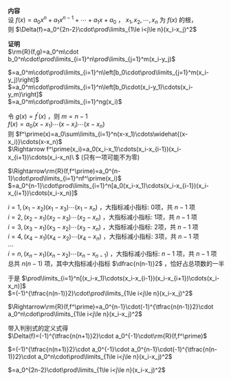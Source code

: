 **内容**    
设 $f(x)=a_0x^n+a_1x^{n-1}+\cdots+a_1x+a_0$ ， $x_1,x_2,\cdots,x_n$ 为 $f(x)$ 的根，    
则 $\Delta(f)=a_0^{2n-2}\cdot\prod\limits_{1\le i<j\le n}(x_i-x_j)^2$     
    
**证明**    
 $\rm{R}(f,g)=a_0^m\cdot b_0^n\cdot\prod\limits_{i=1}^n\prod\limits_{j=1}^m(x_i-y_j)$     
    
 $=a_0^m\cdot\prod\limits_{i=1}^n\left[b_0\cdot\prod\limits_{j=1}^m(x_i-y_j)\right]$     
 $=a_0^m\cdot\prod\limits_{i=1}^n\left[b_0\cdot(x_i-y_1)\cdots(x_i-y_m)\right]$     
 $=a_0^m\cdot\prod\limits_{i=1}^ng(x_i)$     
    
令 $g(x)=f^\prime(x)$ ，则 $m=n-1$     
 $f(x)=a_0(x-x_1)\cdots(x-x_i)\cdots(x-x_n)$     
则 $f^\prime(x)=a_0\sum\limits_{i=1}^n(x-x_1)\cdots\widehat{(x-x_i)}\cdots(x-x_n)$     
 $\Rightarrow f^\prime(x_i)=a_0(x_i-x_1)\cdots(x_i-x_{i-1})(x_i-x_{i+1})\cdots(x_i-x_n)\ $ (只有一项可能不为零)    
    
 $\Rightarrow\rm{R}(f,f^\prime)=a_0^{n-1}\cdot\prod\limits_{i=1}^nf^\prime(x_i)$     
 $=a_0^{n-1}\cdot\prod\limits_{i=1}^n[a_0(x_i-x_1)\cdots(x_i-x_{i-1})(x_i-x_{i+1})\cdots(x_i-x_n)]$     
    
 $i=1, (x_1-x_2)(x_1-x_3)\cdots(x_1-x_n)$ ，大指标减小指标: 0项，共 $n-1$ 项    
 $i=2, (x_2-x_1)(x_2-x_3)\cdots(x_2-x_n)$ ，大指标减小指标: 1项，共 $n-1$ 项    
 $i=3, (x_3-x_1)(x_3-x_2)\cdots(x_3-x_n)$ ，大指标减小指标: 2项，共 $n-1$ 项    
 $i=4, (x_4-x_1)(x_4-x_2)\cdots(x_4-x_n)$ ，大指标减小指标: 3项，共 $n-1$ 项    
 $\cdots$     
 $i=n, (x_n-x_1)(x_n-x_2)\cdots(x_n-x_{n-1})$ ，大指标减小指标:  $n-1$ 项，共 $n-1$ 项    
总共 $n(n-1)$ 项，其中大指标减小指标 $\dfrac{n(n-1)}2$ ，恰好占总项数的一半    
    
于是 $\prod\limits_{i=1}^n[(x_i-x_1)\cdots(x_i-x_{i-1})(x_i-x_{i+1})\cdots(x_i-x_n)]$     
 $=(-1)^{\tfrac{n(n-1)}2}\cdot\prod\limits_{1\le i<j\le n}(x_i-x_j)^2$     
    
 $\Rightarrow\rm{R}(f,f^\prime)=a_0^{n-1}\cdot(-1)^{\tfrac{n(n-1)}2}\cdot a_0^n\cdot\prod\limits_{1\le i<j\le n}(x_i-x_j)^2$     
    
带入判别式的定义式得    
 $\Delta(f)=(-1)^{\tfrac{n(n+1)}2}\cdot a_0^{-1}\cdot\rm{R}(f,f^\prime)$     
    
 $=(-1)^{\tfrac{n(n+1)}2}\cdot a_0^{-1}\cdot a_0^{n-1}\cdot(-1)^{\tfrac{n(n-1)}2}\cdot a_0^n\cdot\prod\limits_{1\le i<j\le n}(x_i-x_j)^2$     
    
 $=a_0^{2n-2}\cdot\prod\limits_{1\le i<j\le n}(x_i-x_j)^2$     
